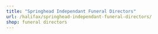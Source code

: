 ```yaml
---
title: "Springhead Independant Funeral Directors"
url: /halifax/springhead-independant-funeral-directors/
shop: funeral directors
---
```

